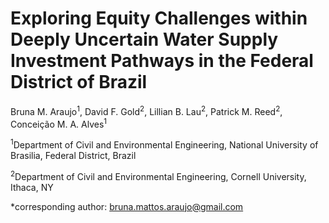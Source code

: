 # Exploring Equity Challenges within Deeply Uncertain Water Supply Investment Pathways in the Federal District of Brazil
Bruna M. Araujo<sup>1</sup>, David F. Gold<sup>2</sup>, Lillian B. Lau<sup>2</sup>, Patrick M. Reed<sup>2</sup>, Conceição M. A. Alves<sup>1</sup>

<sup>1</sup>Department of Civil and Environmental Engineering, National University of Brasilia, Federal District, Brazil

<sup>2</sup>Department of Civil and Environmental Engineering, Cornell University, Ithaca, NY

*corresponding author: bruna.mattos.araujo@gmail.com
